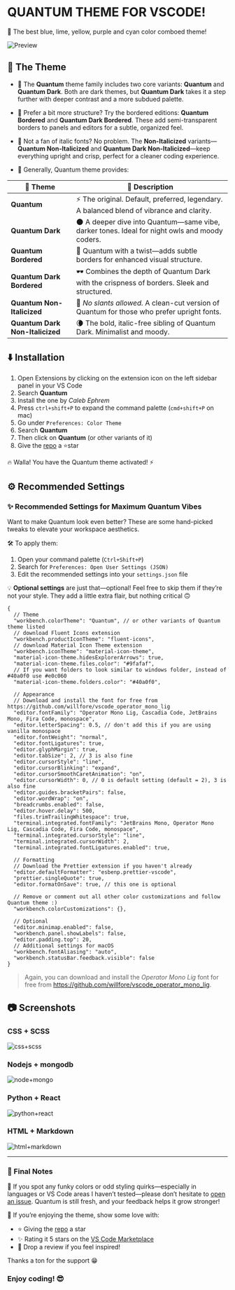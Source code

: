 # QUANTUM THEME FOR VSCODE!

🎨 The best blue, lime, yellow, purple and cyan color comboed theme!

![Preview](https://github.com/calebephrem/quantum/blob/main/assets/preview.png?raw=true)

## 🎨 The Theme

- 🌌 The **Quantum** theme family includes two core variants: **Quantum** and **Quantum Dark**. Both are dark themes, but **Quantum Dark** takes it a step further with deeper contrast and a more subdued palette.

- 🧱 Prefer a bit more structure? Try the bordered editions: **Quantum Bordered** and **Quantum Dark Bordered**. These add semi-transparent borders to panels and editors for a subtle, organized feel.

- 🚫 Not a fan of italic fonts? No problem. The **Non-Italicized** variants—**Quantum Non-Italicized** and **Quantum Dark Non-Italicized**—keep everything upright and crisp, perfect for a cleaner coding experience.

- 🧠 Generally, Quantum theme provides:

<table>
  <thead>
    <tr>
      <th>🌟 Theme</th>
      <th>📝 Description</th>
    </tr>
  </thead>
  <tbody>
    <tr>
      <td><strong>Quantum</strong></td>
      <td>⚡ The original. Default, preferred, legendary. A balanced blend of vibrance and clarity.</td>
    </tr>
    <tr>
      <td><strong>Quantum Dark</strong></td>
      <td>🌑 A deeper dive into Quantum—same vibe, darker tones. Ideal for night owls and moody coders.</td>
    </tr>
    <tr>
      <td><strong>Quantum Bordered</strong></td>
      <td>🧱 Quantum with a twist—adds subtle borders for enhanced visual structure.</td>
    </tr>
    <tr>
      <td><strong>Quantum Dark Bordered</strong></td>
      <td>🕶️ Combines the depth of Quantum Dark with the crispness of borders. Sleek and structured.</td>
    </tr>
    <tr>
      <td><strong>Quantum Non-Italicized</strong></td>
      <td>🚫 <em>No slants allowed.</em> A clean-cut version of Quantum for those who prefer upright fonts.</td>
    </tr>
    <tr>
      <td><strong>Quantum Dark Non-Italicized</strong></td>
      <td>🌘 The bold, italic-free sibling of Quantum Dark. Minimalist and moody.</td>
    </tr>
  </tbody>
</table>

## ⬇️ Installation

1. Open Extensions by clicking on the extension icon on the left sidebar panel in your VS Code
2. Search **Quantum**
3. Install the one by _Caleb Ephrem_
4. Press `ctrl+shift+P` to expand the command palette (`cmd+shift+P` on mac)
5. Go under `Preferences: Color Theme`
6. Search **Quantum**
7. Then click on **Quantum** (or other variants of it)
8. Give the [repo](https://github.com/calebephrem/quantum) a ⭐star

🔥 Walla! You have the Quantum theme activated! ⚡

## ⚙️ Recommended Settings

### ✨ Recommended Settings for Maximum Quantum Vibes

Want to make Quantum look even better? These are some hand-picked tweaks to elevate your workspace aesthetics.

🛠️ To apply them:

1. Open your command palette (`Ctrl+Shift+P`)
2. Search for `Preferences: Open User Settings (JSON)`
3. Edit the recommended settings into your `settings.json` file

💡 **Optional settings** are just that—optional! Feel free to skip them if they’re not your style. They add a little extra flair, but nothing critical 🙃

```jsonc
{
  // Theme
  "workbench.colorTheme": "Quantum", // or other variants of Quantum theme listed
  // download Fluent Icons extension
  "workbench.productIconTheme": "fluent-icons",
  // download Material Icon Theme extension
  "workbench.iconTheme": "material-icon-theme",
  "material-icon-theme.hidesExplorerArrows": true,
  "material-icon-theme.files.color": "#9fafaf",
  // If you want folders to look similar to windows folder, instead of #40a0f0 use #e0c060
  "material-icon-theme.folders.color": "#40a0f0",

  // Appearance
  // Download and install the font for free from https://github.com/willfore/vscode_operator_mono_lig
  "editor.fontFamily": "Operator Mono Lig, Cascadia Code, JetBrains Mono, Fira Code, monospace",
  "editor.letterSpacing": 0.5, // don't add this if you are using vanilla monospace
  "editor.fontWeight": "normal",
  "editor.fontLigatures": true,
  "editor.glyphMargin": true,
  "editor.tabSize": 2, // 3 is also fine
  "editor.cursorStyle": "line",
  "editor.cursorBlinking": "expand",
  "editor.cursorSmoothCaretAnimation": "on",
  "editor.cursorWidth": 0, // 0 is default setting (default = 2), 3 is also fine
  "editor.guides.bracketPairs": false,
  "editor.wordWrap": "on",
  "breadcrumbs.enabled": false,
  "editor.hover.delay": 500,
  "files.trimTrailingWhitespace": true,
  "terminal.integrated.fontFamily": "JetBrains Mono, Operator Mono Lig, Cascadia Code, Fira Code, monospace",
  "terminal.integrated.cursorStyle": "line",
  "terminal.integrated.cursorWidth": 2,
  "terminal.integrated.fontLigatures.enabled": true,

  // Formatting
  // Download the Prettier extension if you haven't already
  "editor.defaultFormatter": "esbenp.prettier-vscode",
  "prettier.singleQuote": true,
  "editor.formatOnSave": true, // this one is optional

  // Remove or comment out all other color customizations and follow Quantum theme :)
  "workbench.colorCustomizations": {},

  // Optional
  "editor.minimap.enabled": false,
  "workbench.panel.showLabels": false,
  "editor.padding.top": 20,
  // Additional settings for macOS
  "workbench.fontAliasing": "auto",
  "workbench.statusBar.feedback.visible": false
}
```

> Again, you can download and install the _Operator Mono Lig_ font for free from https://github.com/willfore/vscode_operator_mono_lig.

## 📷 Screenshots

### CSS + SCSS

![css+scss](https://github.com/calebephrem/quantum/blob/main/assets/screenshots/css-scss.png?raw=true)

### Nodejs + mongodb

![node+mongo](https://github.com/calebephrem/quantum/blob/main/assets/screenshots/node-mongo.png?raw=true)

### Python + React

![python+react](https://github.com/calebephrem/quantum/blob/main/assets/screenshots/python-react.png?raw=true)

### HTML + Markdown

![html+markdown](https://github.com/calebephrem/quantum/blob/main/assets/screenshots/html-markdown.png?raw=true)

---

### 🚀 Final Notes

🧐 If you spot any funky colors or odd styling quirks—especially in languages or VS Code areas I haven’t tested—please don’t hesitate to [open an issue](https://github.com/calebephrem/quantum/issues). Quantum is still fresh, and your feedback helps it grow stronger!

🌟 If you’re enjoying the theme, show some love with:

- ⭐ Giving the [repo](https://github.com/calebephrem/quantum) a star
- ✨ Rating it 5 stars on the [VS Code Marketplace](https://marketplace.visualstudio.com/items?itemName=CalebEphrem.quantum)
- 💬 Drop a review if you feel inspired!

Thanks a ton for the support 😁

### Enjoy coding! 😎

